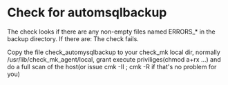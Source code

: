 # Check for automsqlbackup

The check looks if there are any non-empty files named ERRORS_\* in the backup directory. If there are: The check fails.

Copy the file check_automysqlbackup to your check_mk local 
dir, normally /usr/lib/check_mk_agent/local, grant
execute priviliges(chmod a+rx ...) and do a full scan
of the host(or issue cmk -II ; cmk -R if that's no problem
for you)
